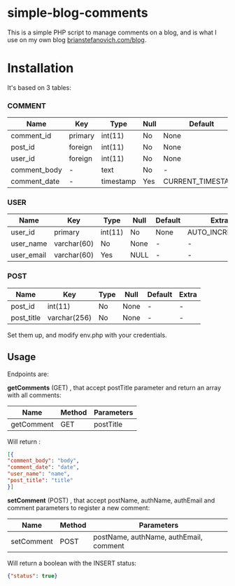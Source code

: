 # simple-blog-comments
This is a simple PHP script to manage comments on a blog, and is what I use on my own blog [brianstefanovich.com/blog](brianstefanovich.com/blog).

# Installation

It's based on 3 tables:

### COMMENT

| Name | Key | Type | Null | Default | Extra |
| - | - | - | - | - | - |
| comment_id | primary | int(11) | No | None | AUTO_INCREMET |
| post_id | foreign | int(11) | No | None | - |
| user_id | foreign | int(11) | No | None | - |
| comment_body | - | text | No | - | - |
| comment_date | - | timestamp | Yes | CURRENT_TIMESTAMP | - |

### USER

| Name | Key | Type | Null | Default | Extra |
| - | - | - | - | - | - |
| user_id | primary | int(11) | No | None | AUTO_INCREMENT |
| user_name | varchar(60) | No | None | - | - |
| user_email | varchar(60) | Yes | NULL | - | - |

### POST

| Name | Key | Type | Null | Default | Extra |
| - | - | - | - | - | - |
| post_id | int(11) | No | None | - | - |
| post_title | varchar(256) | No | None | - | - |

Set them up, and modify env.php with your credentials.

## Usage

Endpoints are:

__getComments__ (GET) , that accept postTitle parameter and return an array with all comments:

| Name | Method | Parameters |
| - | - | - |
|getComment|GET|postTitle|

Will return :

```json
[{
"comment_body": "body",
"comment_date": "date",
"user_name": "name",
"post_title": "title"
}]
```

__setComment__ (POST) , that accept postName, authName, authEmail and comment parameters to register a new comment:

| Name | Method | Parameters |
| - | - | - |
|setComment|POST|postName, authName, authEmail, comment|

Will return a boolean with the INSERT status:

```json
{"status": true}
```

